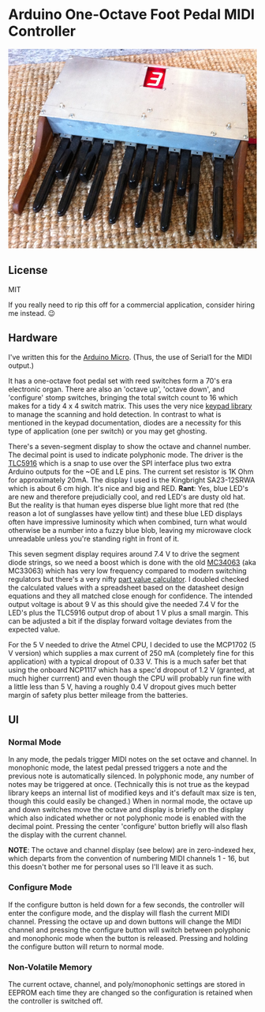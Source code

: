 # Arduino One-Octave Foot Pedal MIDI Controller

![pic of pedal](https://raw.githubusercontent.com/hamiltron/midipedal/master/pic.jpg)

## License

MIT

If you really need to rip this off for a commercial application, consider hiring me instead. :wink:

## Hardware 

I've written this for the [Arduino Micro](http://arduino.cc/en/Main/ArduinoBoardMicro). 
(Thus, the use of Serial1 for the MIDI output.) 

It has a one-octave foot pedal set 
with reed switches form a 70's era electronic organ. There are also an 'octave up', 'octave down', 
and 'configure' stomp switches, bringing the total switch count to 16 which makes for a tidy 4 x 4 
switch matrix. This uses the very nice [keypad library](http://playground.arduino.cc/Code/Keypad)
to manage the scanning and hold detection. In contrast to what is mentioned in the keypad 
documentation, diodes are a necessity for this type of application (one per switch) or you may get ghosting. 

There's a seven-segment display to show the octave and channel number. 
The decimal point is used to indicate polyphonic mode. 
The driver is the [TLC5916](http://www.ti.com/product/tlc5916) which is a snap to use over the SPI interface 
plus two extra Arduino outputs for the ~OE and LE pins. The current set resistor is 1K Ohm for 
approximately 20mA. 
The display I used is the Kingbright SA23-12SRWA which is about 6 cm high. It's nice and big and RED. 
**Rant**: Yes, blue LED's are new and therefore prejudicially cool, and red LED's are dusty old hat. 
But the reality 
is that human eyes disperse blue light more that red (the reason a lot of sunglasses have yellow tint) 
and these blue LED displays often have impressive 
luminosity which when combined, turn what would otherwise be a number into a fuzzy blue blob, 
leaving my microwave clock unreadable unless you're standing right in front of it. 

This seven segment display requires around 7.4 V to drive the segment diode strings, 
so we need a boost which is 
done with the old [MC34063](http://www.ti.com/product/mc34063a) (aka MC33063) 
which has very low frequency compared to modern switching regulators but there's a 
very nifty [part value calculator](http://www.nomad.ee/micros/mc34063a/). 
I doubled checked the calculated values with a spreadsheet based 
on the datasheet design equations and they all matched close enough for confidence. The intended output
voltage is about 9 V as this should give the needed 7.4 V for the LED's plus the TLC5916 output drop of 
about 1 V plus a small margin. This can be adjusted a bit if the display forward voltage deviates from 
the expected value. 

For the 5 V needed to drive the Atmel CPU, I decided to use the MCP1702 (5 V version) which supplies
a max current of 250 mA (completely fine for this application) with a typical dropout of 0.33 V. This is a 
much safer bet that using the onboard NCP1117 which has a spec'd dropout of 1.2 V 
(granted, at much higher currrent) and even though the CPU will probably run fine with a little less than 
5 V, having a roughly 0.4 V dropout gives much better margin of safety plus better mileage 
from the batteries. 

## UI

### Normal Mode

In any mode, the pedals trigger MIDI notes on the set octave and channel. In monophonic mode, the latest
pedal pressed triggers a note and the previous note is automatically silenced. In polyphonic mode, any 
number of notes may be triggered at once. (Technically this is not true as the keypad library keeps an
internal list of modified keys and it's default max size is ten, though this could easily be changed.) 
When in normal mode, the octave up and down switches move the octave and display is briefly on the 
display which also indicated whether or not polyphonic mode is enabled with the decimal point. 
Pressing the center 'configure' button briefly will also flash the display with the current channel.

**NOTE**: The octave and channel display (see below) are in zero-indexed hex, 
which departs from the convention of numbering MIDI channels 1 - 16, but this doesn't bother me
for personal uses so I'll leave it as such. 

### Configure Mode

If the configure button is held down for a few seconds, the controller will enter the configure mode, and the 
display will flash the current MIDI channel. Pressing the octave up and down buttons will change the 
MIDI channel and pressing the configure button will switch between polyphonic and monophonic mode
when the button is released. 
Pressing and holding the configure button will return to normal mode. 

### Non-Volatile Memory 

The current octave, channel, and poly/monophonic settings are stored in EEPROM each time they are
changed so the configuration is retained when the controller is switched off. 
